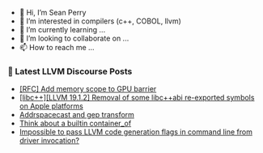 - 👋 Hi, I’m Sean Perry
- 👀 I’m interested in compilers (c++, COBOL, llvm)
- 🌱 I’m currently learning ...
- 💞️ I’m looking to collaborate on ...
- 📫 How to reach me ...

<!---
s66perry/s66perry is a ✨ special ✨ repository because its `README.md` (this file) appears on your GitHub profile.
You can click the Preview link to take a look at your changes.
--->
### 📕 Latest LLVM Discourse Posts

<!-- DISCOURSE-LLVM:START -->
- [[RFC] Add memory scope to GPU barrier](https://discourse.llvm.org/t/rfc-add-memory-scope-to-gpu-barrier/81021#post_17)
- [[libc++][LLVM 19.1.2] Removal of some libc++abi re-exported symbols on Apple platforms](https://discourse.llvm.org/t/libc-llvm-19-1-2-removal-of-some-libc-abi-re-exported-symbols-on-apple-platforms/82551#post_1)
- [Addrspacecast and gep transform](https://discourse.llvm.org/t/addrspacecast-and-gep-transform/82499#post_2)
- [Think about a builtin container_of](https://discourse.llvm.org/t/think-about-a-builtin-container-of/82406#post_2)
- [Impossible to pass LLVM code generation flags in command line from driver invocation?](https://discourse.llvm.org/t/impossible-to-pass-llvm-code-generation-flags-in-command-line-from-driver-invocation/82548#post_3)
<!-- DISCOURSE-LLVM:END -->
